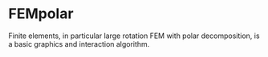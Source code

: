 # FEMpolar
Finite elements, in particular large rotation FEM with polar decomposition, is a basic graphics and interaction algorithm.
